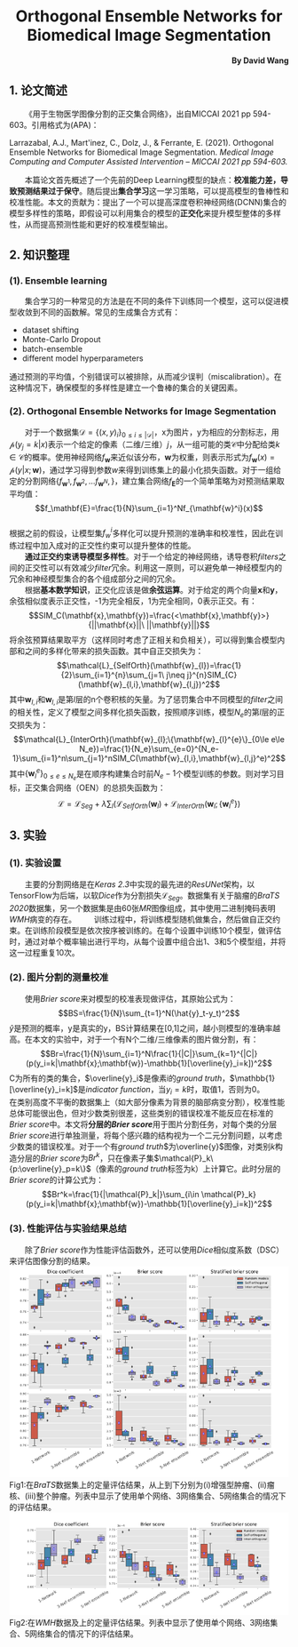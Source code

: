# <center>Orthogonal Ensemble Networks for Biomedical Image Segmentation</center>
#### <p align="right">By David Wang</p>
## 1. 论文简述
&emsp;&emsp;《用于生物医学图像分割的正交集合网络》，出自MICCAI 2021 pp 594-603。引用格式为(APA)：  
  
Larrazabal, A.J., Mart'inez, C., Dolz, J., & Ferrante, E. (2021). Orthogonal Ensemble Networks for Biomedical Image Segmentation. *Medical Image Computing and Computer Assisted Intervention – MICCAI 2021 pp 594-603.*  
  
&emsp;&emsp;本篇论文首先概述了一个先前的Deep Learning模型的缺点：**校准能力差，导致预测结果过于保守**。随后提出**集合学习**这一学习策略，可以提高模型的鲁棒性和校准性能。本文的贡献为：提出了一个可以提高深度卷积神经网络(DCNN)集合的模型多样性的策略，即假设可以利用集合的模型的**正交化**来提升模型整体的多样性，从而提高预测性能和更好的校准模型输出。
## 2. 知识整理
### (1). Ensemble learning
&emsp;&emsp;集合学习的一种常见的方法是在不同的条件下训练同一个模型，这可以促进模型收敛到不同的函数解。常见的生成集合方式有：  
- dataset shifting
- Monte-Carlo Dropout
- batch-ensemble
- different model hyperparameters
  
通过预测的平均值，个别错误可以被排除，从而减少误判（miscalibration）。在这种情况下，确保模型的多样性是建立一个鲁棒的集合的关键因素。  
### (2). Orthogonal Ensemble Networks for Image Segmentation
&emsp;&emsp;对于一个数据集$\mathcal{D}=\{(x,y)_i\}_{0\le i\le |\mathcal{D}|}$，x为图片，y为相应的分割标志，用$\mathcal{p}(y_j=k|x)$表示一个给定的像素（二维/三维）$j$，从一组可能的类$\mathcal{C}$中分配给类$k\in \mathcal{C}$的概率。使用神经网络$f_\mathbf{w}$来近似该分布，$\mathbf{w}$为权重，则表示形式为$f_\mathbf{w}(x)=\mathcal{p}(y|x;\mathbf{w})$，通过学习得到参数$w$来得到训练集上的最小化损失函数。对于一组给定的分割网络$\{f_{\mathbf{w}^1},f_{\mathbf{w}^2},...f_{\mathbf{w}^N},\}$，建立集合网络$f_\mathbf{E}$的一个简单策略为对预测结果取平均值：  
$$f_\mathbf{E}=\frac{1}{N}\sum_{i=1}^Nf_{\mathbf{w}^i}(x)$$  
根据之前的假设，让模型集$f_{w}^i$多样化可以提升预测的准确率和校准性，因此在训练过程中加入成对的正交性约束可以提升整体的性能。  
&emsp;&emsp;**通过正交约束诱导模型多样性**。对于一个给定的神经网络，诱导卷积*filters*之间的正交性可以有效减少*filter*冗余。利用这一原则，可以避免单一神经模型内的冗余和神经模型集合的各个组成部分之间的冗余。  
&emsp;&emsp;根据**基本数学知识**，正交化应该是做**余弦运算**。对于给定的两个向量$\mathbf{x}$和$\mathbf{y}$，余弦相似度表示正交性，-1为完全相反，1为完全相同，0表示正交。有：  
$$SIM_C(\mathbf{x},\mathbf{y})=\frac{<\mathbf{x},\mathbf{y}>}{||\mathbf{x}||\  ||\mathbf{y}||}$$
将余弦预算结果取平方（这样同时考虑了正相关和负相关），可以得到集合模型内部和之间的多样化带来的损失函数。其中自正交损失为：  
$$\mathcal{L}_{SelfOrth}(\mathbf{w}_{l})=\frac{1}{2}\sum_{i=1}^{n}\sum_{j=1\ j\neq j}^{n}SIM_{C}(\mathbf{w}_{l,i},\mathbf{w}_{l,j})^2$$
其中$\mathbf{w}_{l,i}$和$\mathbf{w}_{l,i}$是第*l*层的n个卷积核的矢量。为了惩罚集合中不同模型的*filter*之间的相关性，定义了模型之间多样化损失函数，按照顺序训练，模型$N_e$的第*l*层的正交损失为：  
$$\mathcal{L}_{InterOrth}(\mathbf{w}_{l};\{\mathbf{w}_{l}^{e}\}_{0\le e\le N_e})=\frac{1}{N_e}\sum_{e=0}^{N_e-1}\sum_{i=1}^n\sum_{j=1}^nSIM_C(\mathbf{w}_{l,i},\mathbf{w}_{l,j}^e)^2$$
其中$\{\mathbf{w}_{l}^{e}\}_{0\le e\le N_e}$是在顺序构建集合时前$N_e-1$个模型训练的参数。则对学习目标，正交集合网络（OEN）的总损失函数为：  
$$\mathcal{L}=\mathcal{L}_{Seg}+\lambda\sum_{l}(\mathcal{L}_{SelfOrth}(\mathbf{w}_{l})+\mathcal{L}_{InterOrth}(\mathbf{w}_{l};\{\mathbf{w}_{l}^{e}\})$$
## 3. 实验
### (1). 实验设置
&emsp;&emsp;主要的分割网络是在*Keras 2.3*中实现的最先进的*ResUNet*架构，以TensorFlow为后端，以软*Dice*作为分割损失$\mathcal{L}_{Seg}$。数据集有关于脑瘤的*BraTS 2020*数据集，另一个数据集是由60张*MR*图像组成，其中使用二进制掩码表明*WMH*病变的存在。
&emsp;&emsp;训练过程中，将训练模型随机做集合，然后做自正交约束。在训练阶段模型是依次按序被训练的。在每个设置中训练10个模型，做评估时，通过对单个概率输出进行平均，从每个设置中组合出1、3和5个模型组，并将这一过程重复10次。  
### (2). 图片分割的测量校准
&emsp;&emsp;使用*Brier score*来对模型的校准表现做评估，其原始公式为：  
$$BS=\frac{1}{N}\sum_{t=1}^N(\hat{y}_t-y_t)^2$$
$\hat{y}$是预测的概率，y是真实的y，BS计算结果在[0,1]之间，越小则模型的准确率越高。在本文的实验中，对于一个有N个二维/三维像素的图片做分割，有：  
$$Br=\frac{1}{N}\sum_{i=1}^N\frac{1}{|C|}\sum_{k=1}^{|C|}(p(y_i=k|\mathbf{x};\mathbf{w})-\mathbb{1}[\overline{y}_i=k])^2$$
C为所有的类的集合，$\overline{y}_i$是像素i的*ground truth*，$\mathbb{1}[\overline{y}_i=k]$是*indicator function*，当$y_i=k$时，取值1，否则为0。
&emsp;&emsp;在类别高度不平衡的数据集上（如大部分像素为背景的脑部病变分割），校准性能总体可能很出色，但对少数类别很差，这些类别的错误校准不能反应在标准的*Brier score*中。本文将**分层的*Brier score***用于图片分割任务，对每个类的分层*Brier score*进行单独测量，将每个感兴趣的结构视为一个二元分割问题，以考虑少数类的错误校准。对于一个有*ground truth*$为\overline{y}$图像，对类别*k*构造分层的*Brier score*为$Br^k$，只在像素子集$\mathcal{P}_k\{p:\overline{y}_p=k\}$（像素的*ground truth*标签为k）上计算它。此时分层的*Brier score*的计算公式为：  
$$Br^k=\frac{1}{|\mathcal{P}_k|}\sum_{i\in \mathcal{P}_k}(p(y_i=k|\mathbf{x};\mathbf{w})-\mathbb{1}[\overline{y}_i=k])^2$$
### (3). 性能评估与实验结果总结
&emsp;&emsp;除了*Brier score*作为性能评估函数外，还可以使用*Dice*相似度系数（DSC）来评估图像分割的结果。  
![](./src/1.png)  
Fig1:在*BraTS*数据集上的定量评估结果，从上到下分别为(i)增强型肿瘤、(ii)瘤核、(iii)整个肿瘤。列表中显示了使用单个网络、3网络集合、5网络集合的情况下的评估结果。  
![](./src/2.png)  
Fig2:在*WMH*数据及上的定量评估结果。列表中显示了使用单个网络、3网络集合、5网络集合的情况下的评估结果。  
&emsp;&emsp;